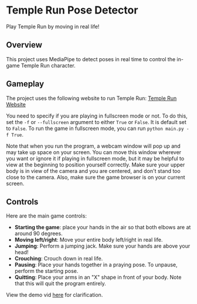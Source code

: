 # Temple Run Pose Detector

Play Temple Run by moving in real life!

## Overview

This project uses MediaPipe to detect poses in real time to control the in-game Temple Run character.

## Gameplay
The project uses the following website to run Temple Run: [Temple Run Website](https://www.google.com/aclk?sa=l&ai=DChcSEwiuk4C1ruKKAxXtEq0GHUerNA0YABAAGgJwdg&ae=2&aspm=1&co=1&ase=2&gclid=CjwKCAiAm-67BhBlEiwAEVftNque3z1Ev1_c9LAF4NduLKafKqq3wvT3ItbtIqqdx4Atq4-u0L8L5BoCNZIQAvD_BwE&sig=AOD64_39T4VXYqpj2nSUJHqiHt_SIUiXCA&q&nis=4&adurl&ved=2ahUKEwjosvu0ruKKAxWGPjQIHZBAFvwQ0Qx6BAgLEAE)

You need to specify if you are playing in fullscreen mode or not. To do this, set the `-f` or `--fullscreen` argument to either `True` or `False`. It is default set to `False`. To run the game in fullscreen mode, you can run `python main.py -f True`.

Note that when you run the program, a webcam window will pop up and may take up space on your screen. You can move this window wherever you want or ignore it if playing in fullscreen mode, but it may be helpful to view at the beginning to position yourself correctly. Make sure your upper body is in view of the camera and you are centered, and don't stand too close to the camera. Also, make sure the game browser is on your current screen.

## Controls
Here are the main game controls:

* **Starting the game**: place your hands in the air so that both elbows are at around 90 degrees.
* **Moving left/right**: Move your entire body left/right in real life.
* **Jumping**: Perform a jumping jack. Make sure your hands are above your head!
* **Crouching**: Crouch down in real life.
* **Pausing**: Place your hands together in a praying pose. To unpause, perform the starting pose.
* **Quitting**: Place your arms in an "X" shape in front of your body. Note that this will quit the program entirely.

View the demo vid [here](https://drive.google.com/file/d/1N2qlYxGbu74CScLvuFnqGJNsBtNKQToa/view?usp=drive_link) for clarification.
